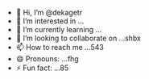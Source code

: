 - 👋 Hi, I’m @dekagetr
- 👀 I’m interested in ...
- 🌱 I’m currently learning ...
- 💞️ I’m looking to collaborate on ...shbx
- 📫 How to reach me ...543
- 😄 Pronouns: ...fhg
- ⚡ Fun fact: ...85

<!---ads
dekagetr/dekagetr is a ✨ special ✨ repositor456y because its `README.md` (this file) appears on your GitHub profile.
You can click the Preview link to take a look at your changes.
--->
